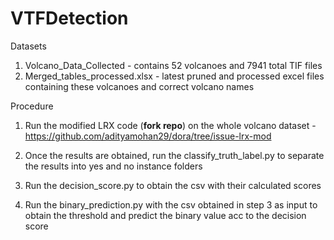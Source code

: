# VTFDetection

Datasets

1. Volcano_Data_Collected - contains 52 volcanoes and 7941 total TIF files
2. Merged_tables_processed.xlsx - latest pruned and processed excel files containing these volcanoes and correct volcano names

Procedure

1. Run the modified LRX code (**fork repo**) on the whole volcano dataset
		-https://github.com/adityamohan29/dora/tree/issue-lrx-mod

2. Once the results are obtained, run the classify_truth_label.py to separate the results into yes and no instance folders

3. Run the decision_score.py to obtain the csv with their calculated scores

4. Run the binary_prediction.py with the csv obtained in step 3 as input to obtain the threshold and predict the binary value acc to the decision score


